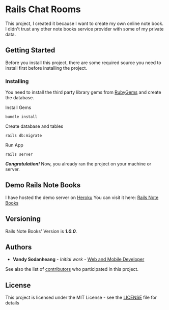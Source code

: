 # Rails Chat Rooms

This project, I created it because I want to create my own online note book. I didn't trust any other note books service provider with some of my private data.

## Getting Started

Before you install this project, there are some required source you need to install first before installing the project.

### Installing

You need to install the third party library gems from [RubyGems](https://rubygems.org/) and create the database.

Install Gems

```
bundle install
```

Create database and tables

```
rails db:migrate
```

Run App

```
rails server
```

***Congratulation!*** Now, you already ran the project on your machine or server.

## Demo Rails Note Books

I have hosted the demo server on [Heroku](https://www.heroku.com/)
You can visit it here: [Rails Note Books](https://rails-note-books.herokuapp.com/)

## Versioning

Rails Note Books' Version is ***1.0.0***.

## Authors

* **Vandy Sodanheang** - *Initial work* - [Web and Mobile Developer](https://www.linkedin.com/in/vandy-sodanheang-368410113/)

See also the list of [contributors](https://github.com/your/project/contributors) who participated in this project.

## License

This project is licensed under the MIT License - see the [LICENSE](LICENSE) file for details
